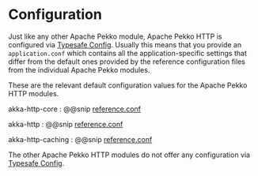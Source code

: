 # Configuration

Just like any other Apache Pekko module, Apache Pekko HTTP is configured via [Typesafe Config](https://github.com/lightbend/config).
Usually this means that you provide an `application.conf` which contains all the application-specific settings that
differ from the default ones provided by the reference configuration files from the individual Apache Pekko modules.

These are the relevant default configuration values for the Apache Pekko HTTP modules.

akka-http-core
:  @@snip [reference.conf](/pekko-http-core/src/main/resources/reference.conf)

akka-http
:  @@snip [reference.conf](/pekko-http/src/main/resources/reference.conf)

akka-http-caching
:  @@snip [reference.conf](/pekko-http-caching/src/main/resources/reference.conf)

The other Apache Pekko HTTP modules do not offer any configuration via [Typesafe Config](https://github.com/lightbend/config).
